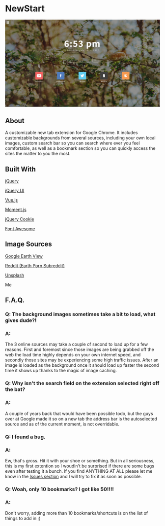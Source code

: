 # NewStart


![Screenshot of NewStart](https://github.com/cwilczewski/NewStart/blob/master/extras/cover.jpg)


## About
A customizable new tab extension for Google Chrome. It includes customizable backgrounds from several sources, including your own local images, custom search bar so you can search where ever you feel comfortable, as well as a bookmark section so you can quickly access the sites the matter to you the most.


## Built With
[jQuery](https://jquery.com/)

[jQuery UI](https://jqueryui.com/)

[Vue.js](https://vuejs.org/)

[Moment.js](https://momentjs.com/)

[jQuery Cookie](https://github.com/carhartl/jquery-cookie)

[Font Awesome](http://fontawesome.io/)


## Image Sources
[Google Earth View](https://earthview.withgoogle.com/)

[Reddit (Earth Porn Subreddit)](https://www.reddit.com/r/EarthPorn/)

[Unsplash](https://unsplash.com/)

Me


## F.A.Q.


### Q: The background images sometimes take a bit to load, what gives dude?!


### A:

The 3 online sources may take a couple of second to load up for a few reasons. First and foremost since those images are being grabbed off the web the load time highly depends on your own internet speed, and secondly those sites may be experiencing some high traffic issues. After an image is loaded as the background once it should load up faster the second time it shows up thanks to the magic of image caching.


### Q: Why isn't the search field on the extension selected right off the bat?


### A:

A couple of years back that would have been possible todo, but the guys over at Google made it so on a new tab the address bar is the autoselected source and as of the current moment, is not overridable.


### Q: I found a bug.


### A: 

Ew, that's gross. Hit it with your shoe or something. But in all seriousness, this is my first extention so I woudln't be surprised if there are some bugs even after testing it a bunch. If you find ANYTHING AT ALL please let me know in the [Issues section](https://github.com/cwilczewski/NewStart/issues) and I will try to fix it as soon as possible.


### Q: Woah, only 10 bookmarks? I got like 50!!!!


### A: 

Don't worry, adding more than 10 bookmarks/shortcuts is on the list of things to add in ;)

